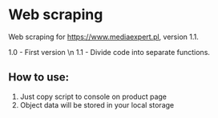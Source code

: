 # Web scraping
 Web scraping for https://www.mediaexpert.pl, version 1.1.
 
 1.0 - First version \n
 1.1 - Divide code into separate functions. 

## How to use:
1. Just copy script to console on product page
2. Object data will be stored in your local storage

